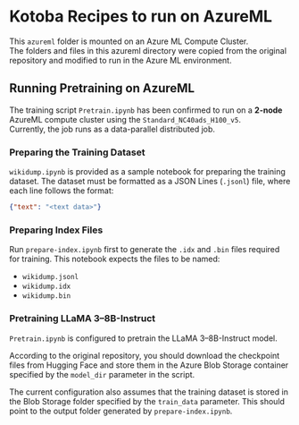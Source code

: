 # Kotoba Recipes to run on AzureML

This `azureml` folder is mounted on an Azure ML Compute Cluster.
<br>The folders and files in this azureml directory were copied from the original repository and modified to run in the Azure ML environment.

## Running Pretraining on AzureML

The training script `Pretrain.ipynb` has been confirmed to run on a **2-node** AzureML compute cluster using the `Standard_NC40ads_H100_v5`.
<br>Currently, the job runs as a data-parallel distributed job.

### Preparing the Training Dataset

`wikidump.ipynb` is provided as a sample notebook for preparing the training dataset. The dataset must be formatted as a JSON Lines (`.jsonl`) file, where each line follows the format:

```json
{"text": "<text data>"}
```

### Preparing Index Files

Run `prepare-index.ipynb` first to generate the `.idx` and `.bin` files required for training. This notebook expects the files to be named:

- `wikidump.jsonl`
- `wikidump.idx`
- `wikidump.bin`

### Pretraining LLaMA 3–8B-Instruct

`Pretrain.ipynb` is configured to pretrain the LLaMA 3–8B-Instruct model.

According to the original repository, you should download the checkpoint files from Hugging Face and store them in the Azure Blob Storage container specified by the `model_dir` parameter in the script.

The current configuration also assumes that the training dataset is stored in the Blob Storage folder specified by the `train_data` parameter. This should point to the output folder generated by `prepare-index.ipynb`.
